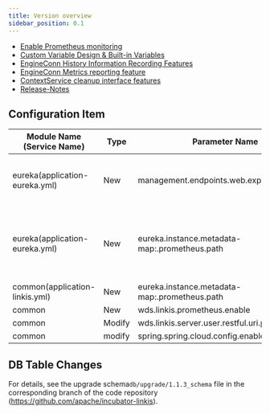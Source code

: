 ```yaml
---
title: Version overview
sidebar_position: 0.1
---
```


- [Enable Prometheus monitoring](/deployment/involve-prometheus-into-linkis.md)
- [Custom Variable Design & Built-in Variables](/architecture/commons/variable.md)
- [EngineConn History Information Recording Features](/architecture/computation-governance-services/engine/engine-conn-history.md)
- [EngineConn Metrics reporting feature](/architecture/computation-governance-services/engine/engine-conn-metrics.md)
- [ContextService cleanup interface features](/architecture/public-enhancement-services/context-service/content-service-cleanup.md)
- [Release-Notes](/download/release-notes-1.1.3)

## Configuration Item

| Module Name (Service Name) | Type | Parameter Name | Default Value | Description |
| ----------- | ----- | -------------------------------------------------------- | ---------------- | ------------------------------------------------------- |
|eureka(application-eureka.yml) | New | management.endpoints.web.exposure.include|refresh,info,health,metrics | The endpoint exposure range for Spring Boot Actuator|
|eureka(application-eureka.yml) | New |eureka.instance.metadata-map:.prometheus.path| ${prometheus.path:/actuator/prometheus} | Prometheus monitoring endpoint for microservices registered in Eureka metadata|
|common(application-linkis.yml) | New | eureka.instance.metadata-map:.prometheus.path|${prometheus.path:${prometheus.endpoint}} | ditto|
|common | New |wds.linkis.prometheus.enable | false| |
|common | Modify | wds.linkis.server.user.restful.uri.pass.auth | /api/rest_j/v1/actuator/prometheus| |
|common | modify | spring.spring.cloud.config.enabled | false | |

## DB Table Changes
For details, see the upgrade schema`db/upgrade/1.1.3_schema` file in the corresponding branch of the code repository (https://github.com/apache/incubator-linkis).